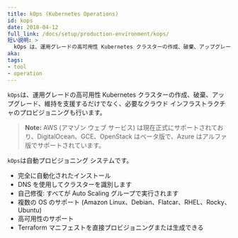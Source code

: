 ```yaml
---
title: kOps (Kubernetes Operations)
id: kops
date: 2018-04-12
full_link: /docs/setup/production-environment/kops/
短い説明: >
  kOps は、運用グレードの高可用性 Kubernetes クラスターの作成、破棄、アップグレード、維持を支援するだけでなく、必要なクラウド インフラストラクチャのプロビジョニングも行います。
aka: 
tags:
- tool
- operation
---
```


`kOps`は、運用グレードの高可用性 Kubernetes クラスターの作成、破棄、アップグレード、維持を支援するだけでなく、必要なクラウド インフラストラクチャのプロビジョニングも行います。

<!--more--> 

> **Note:** AWS (アマゾン ウェブ サービス) は現在正式にサポートされており、DigitalOcean、GCE、OpenStack はベータ版で、Azure はアルファ版でサポートされています。

`kOps`は自動プロビジョニング システムです。
  * 完全に自動化されたインストール
  * DNS を使用してクラスターを識別します
  * 自己修復: すべてが Auto Scaling グループで実行されます
  * 複数の OS のサポート (Amazon Linux、Debian、Flatcar、RHEL、Rocky、Ubuntu)
  * 高可用性のサポート
  * Terraform マニフェストを直接プロビジョニングまたは生成できる
